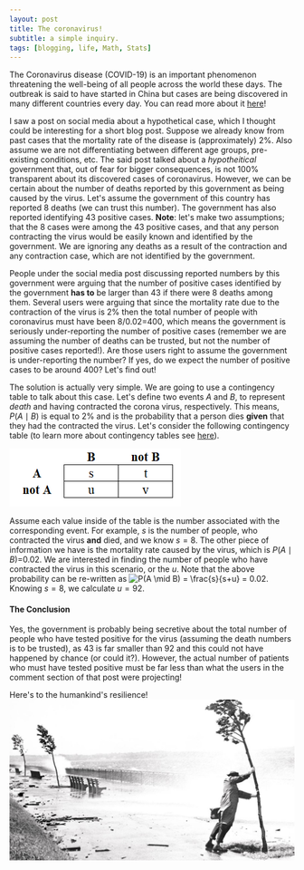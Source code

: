 ```yaml
---
layout: post
title: The coronavirus!
subtitle: a simple inquiry.
tags: [blogging, life, Math, Stats]
---
```


The Coronavirus disease (COVID-19) is an important phenomenon threatening the well-being of all people across the world these days. The outbreak is said to have started in China but cases are being discovered in many different countries every day. You can read more about it [here](https://www.who.int/emergencies/diseases/novel-coronavirus-2019)!

I saw a post on social media about a hypothetical case, which I thought could be interesting for a short blog post. Suppose we already know from past cases that the mortality rate of the disease is (approximately) 2%. Also assume we are not differentiating between different age groups, pre-existing conditions, etc. The said post talked about a *hypotheitical* government that, out of fear for bigger consequences, is not 100% transparent about its discovered cases of coronavirus. However, we can be certain about the number of deaths reported by this government as being caused by the virus. Let's assume the government of this country has reported 8 deaths (we can trust this number). The government has also reported identifying 43 positive cases. **Note**: let's make two assumptions; that the 8 cases were among the 43 positive cases, and that any person contracting the virus would be easily known and identified by the government. We are ignoring any deaths as a result of the contraction and any contraction case, which are not identified by the government.

People under the social media post discussing reported numbers by this government were arguing that the number of positive cases identified by the government **has to** be larger than 43 if there were 8 deaths among them. Several users were arguing that since the mortality rate due to the contraction of the virus is 2% then the total number of people with coronavirus must have been 8/0.02=400, which means the government is seriously under-reporting the number of positive cases (remember we are assuming the number of deaths can be trusted, but not the number of positive cases reported!). Are those users right to assume the government is under-reporting the number? If yes, do we expect the number of positive cases to be around 400? Let's find out!

The solution is actually very simple. We are going to use a contingency table to talk about this case. Let's define two events *A* and *B*, to represent *death* and having contracted the corona virus, respectively. This means, *P*(*A* ∣ *B*) is equal to 2% and is the probability that a person dies **given** that they had the contracted the virus. Let's consider the following contingency table (to learn more about contingency tables see [here](https://en.wikipedia.org/wiki/Contingency_table)).

![Contingency](/img/contingency20200223.png)

Assume each value inside of the table is the number associated with the corresponding event. For example, *s* is the number of people, who contracted the virus **and** died, and we know *s* = 8. The other piece of information we have is the mortality rate caused by the virus, which is *P*(*A* ∣ *B*)=0.02. We are interested in finding the number of people who have contracted the virus in this scenario, or the *u*. Note that the above probability can be re-written as  ![P(A \mid B) = \frac{s}{s+u} = 0.02](https://render.githubusercontent.com/render/math?math=P(A%20%5Cmid%20B)%20%3D%20%5Cfrac%7Bs%7D%7Bs%2Bu%7D%20%3D%200.02). Knowing *s* = 8, we calculate *u* = 92.

#### The Conclusion

Yes, the government is probably being secretive about the total number of people who have tested positive for the virus (assuming the death numbers is to be trusted), as 43 is far smaller than 92 and this could not have happened by chance (or could it?). However, the actual number of patients who must have tested positive must be far less than what the users in the comment section of that post were projecting!

Here's to the humankind's resilience!
![resilience](/img/resilience20200223.jpg)
